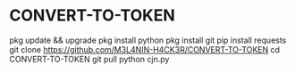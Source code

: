 # CONVERT-TO-TOKEN

pkg update && upgrade
pkg install python
pkg install git
pip install requests
git clone https://github.com/M3L4NIN-H4CK3R/CONVERT-TO-TOKEN
cd CONVERT-TO-TOKEN
git pull
python cjn.py
